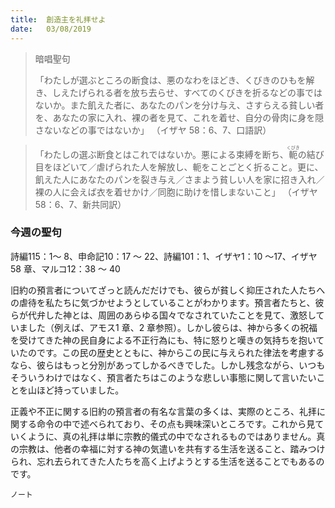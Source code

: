 ```yaml
---
title:  創造主を礼拝せよ
date:   03/08/2019
---
```


> <p>暗唱聖句</p>
> 「わたしが選ぶところの断食は、悪のなわをほどき、くびきのひもを解き、しえたげられる者を放ち去らせ、すべてのくびきを折るなどの事ではないか。また飢えた者に、あなたのパンを分け与え、さすらえる貧しい者を、あなたの家に入れ、裸の者を見て、これを着せ、自分の骨肉に身を隠さないなどの事ではないか」 （イザヤ 58：6、7、口語訳）

> <p></p>
> 「わたしの選ぶ断食とはこれではないか。悪による束縛を断ち、<ruby>軛<rt>くびき</rt></ruby>の結び目をほどいて／虐げられた人を解放し、軛をことごとく折ること。更に、飢えた人にあなたのパンを裂き与え／さまよう貧しい人を家に招き入れ／裸の人に会えば衣を着せかけ／同胞に助けを惜しまないこと」 （イザヤ 58：6、7、新共同訳）

### 今週の聖句
詩編115：1～ 8、申命記10：17 ～ 22、詩編101：1、イザヤ1：10 ～17、イザヤ 58 章、マルコ12：38 ～ 40

旧約の預言者についてざっと読んだだけでも、彼らが貧しく抑圧された人たちへの虐待を私たちに気づかせようとしていることがわかります。預言者たちと、彼らが代弁した神とは、周囲のあらゆる国々でなされていたことを見て、激怒していました（例えば、アモス1 章、2 章参照）。しかし彼らは、神から多くの祝福を受けてきた神の民自身による不正行為にも、特に怒りと嘆きの気持ちを抱いていたのです。この民の歴史とともに、神からこの民に与えられた律法を考慮するなら、彼らはもっと分別があってしかるべきでした。しかし残念ながら、いつもそういうわけではなく、預言者たちはこのような悲しい事態に関して言いたいことを山ほど持っていました。

正義や不正に関する旧約の預言者の有名な言葉の多くは、実際のところ、礼拝に関する命令の中で述べられており、その点も興味深いところです。これから見ていくように、真の礼拝は単に宗教的儀式の中でなされるものではありません。真の宗教は、他者の幸福に対する神の気遣いを共有する生活を送ること、踏みつけられ、忘れ去られてきた人たちを高く上げようとする生活を送ることでもあるのです。

`ノート`